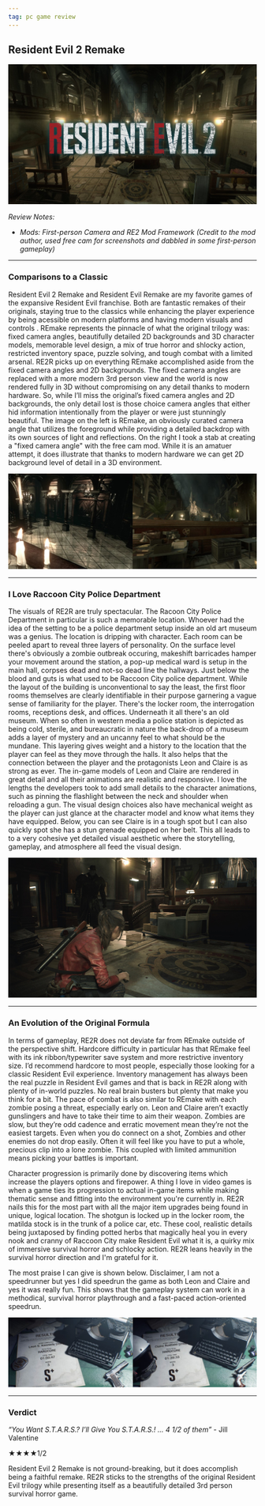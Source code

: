 ```yaml
---
tag: pc game review
---
```


## Resident Evil 2 Remake

![alt text](/images/titlecardRE2.jpg)

_Review Notes:_
* _Mods: First-person Camera and RE2 Mod Framework (Credit to the mod author, used free cam for screenshots and dabbled in some first-person gameplay)_

---
### Comparisons to a Classic

Resident Evil 2 Remake and Resident Evil Remake are my favorite games of the expansive Resident Evil franchise. Both are fantastic remakes of their originals, staying true to the classics while enhancing the player experience by being acessible on modern platforms and having modern visuals and controls . REmake represents the pinnacle of what the original trilogy was: fixed camera angles, beautifully detailed 2D backgrounds and 3D character models, memorable level design, a mix of true horror and shlocky action, restricted inventory space, puzzle solving, and tough combat with a limited arsenal. RE2R picks up on everything REmake accomplished aside from the fixed camera angles and 2D backgrounds. The fixed camera angles are replaced with a more modern 3rd person view and the world is now rendered fully in 3D without compromising on any detail thanks to modern hardware. So, while I’ll miss the original’s fixed camera angles and 2D backgrounds, the only detail lost is those choice camera angles that either hid information intentionally from the player or were just stunningly beautiful. The image on the left is REmake, an obviously curated camera angle that utilizes the foreground while providing a detailed backdrop with its own sources of light and reflections. On the right I took a stab at creating a "fixed camera angle" with the free cam mod. While it is an amatuer attempt, it does illustrate that thanks to modern hardware we can get 2D background level of detail in a 3D environment.

![alt text](/images/RE-comp2.jpg)

---
### I Love Raccoon City Police Department

The visuals of RE2R are truly spectacular. The Racoon City Police Department in particular is such a memorable location. Whoever had the idea of the setting to be a police department setup inside an old art museum was a genius. The location is dripping with character. Each room can be peeled apart to reveal three layers of personality. On the surface level there's obviously a zombie outbreak occuring, makeshift barricades hamper your movement around the station, a pop-up medical ward is setup in the main hall, corpses dead and not-so dead line the hallways. Just below the blood and guts is what used to be Raccoon City police department. While the layout of the building is unconventional to say the least, the first floor rooms themselves are clearly identifiable in their purpose garnering a vague sense of familiarity for the player. There's the locker room, the interrogation rooms, receptions desk, and offices. Underneath it all there's an old museum. When so often in western media a police station is depicted as being cold, sterile, and bureaucratic in nature the back-drop of a museum adds a layer of mystery and an uncanny feel to what should be the mundane. This layering gives weight and a history to the location that the player can feel as they move through the halls. It also helps that the connection between the player and the protagonists Leon and Claire is as strong as ever. The in-game models of Leon and Claire are rendered in great detail and all their animations are realistic and responsive. I love the lengths the developers took to add small details to the character animations, such as pinning the flashlight between the neck and shoulder when reloading a gun. The visual design choices also have mechanical weight as the player can just glance at the character model and know what items they have equipped. Below, you can see Claire is in a tough spot but I can also quickly spot she has a stun grenade equipped on her belt. This all leads to to a very cohesive yet detailed visual aesthetic where the storytelling, gameplay, and atmosphere all feed the visual design.

![alt text](/images/RE2jill.jpg)

---
### An Evolution of the Original Formula

In terms of gameplay, RE2R does not deviate far from REmake outside of the perspective shift. Hardcore difficulty in particular has that REmake feel with its ink ribbon/typewriter save system and more restrictive inventory size. I’d recommend hardcore to most people, especially those looking for a classic Resident Evil experience. Inventory management has always been the real puzzle in Resident Evil games and that is back in RE2R along with plenty of in-world puzzles. No real brain busters but plenty that make you think for a bit. The pace of combat is also similar to REmake with each zombie posing a threat, especially early on. Leon and Claire aren’t exactly gunslingers and have to take their time to aim their weapon. Zombies are slow, but they’re odd cadence and erratic movement mean they’re not the easiest targets. Even when you do connect on a shot, Zombies and other enemies do not drop easily. Often it will feel like you have to put a whole, precious clip into a lone zombie. This coupled with limited ammunition means picking your battles is important. 

Character progression is primarily done by discovering items which increase the players options and firepower. A thing I love in video games is when a game ties its progression to actual in-game items while making thematic sense and fitting into the environment you're currently in. RE2R nails this for the most part with all the major item upgrades being found in unique, logical location. The shotgun is locked up in the locker room, the matilda stock is in the trunk of a police car, etc. These cool, realistic details being juxtaposed by finding potted herbs that magically heal you in every nook and cranny of Raccoon City make Resident Evil what it is, a quirky mix of immersive survival horror and schlocky action. RE2R leans heavily in the survival horror direction and I'm grateful for it.

The most praise I can give is shown below. Disclaimer, I am not a speedrunner but yes I did speedrun the game as both Leon and Claire and yes it was really fun. This shows that the gameplay system can work in a methodical, survival horror playthrough and a fast-paced action-oriented speedrun.

![alt text](/images/REspeed.jpg)

---
### Verdict

_“You Want S.T.A.R.S.? I’ll Give You S.T.A.R.S.! ... 4 1/2 of them”_ - Jill Valentine

★★★★1/2

Resident Evil 2 Remake is not ground-breaking, but it does accomplish being a faithful remake. RE2R sticks to the strengths of the original Resident Evil trilogy while presenting itself as a beautifully detailed 3rd person survival horror game.
